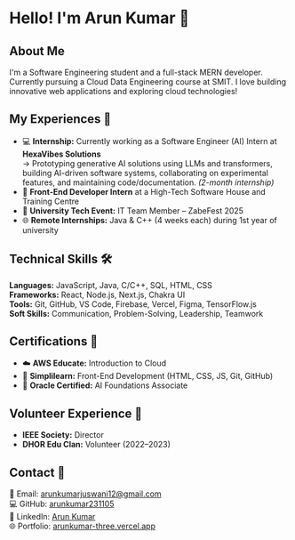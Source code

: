 # Hello! I'm Arun Kumar 👋

## About Me  
I'm a Software Engineering student and a full-stack MERN developer. Currently pursuing a Cloud Data Engineering course at SMIT. I love building innovative web applications and exploring cloud technologies!

## My Experiences 🌟  
- 💻 **Internship:** Currently working as a Software Engineer (AI) Intern at **HexaVibes Solutions**  
  → Prototyping generative AI solutions using LLMs and transformers, building AI-driven software systems, collaborating on experimental features, and maintaining code/documentation. *(2-month internship)*  
- 🎨 **Front-End Developer Intern** at a High-Tech Software House and Training Centre  
- 🎪 **University Tech Event:** IT Team Member – ZabeFest 2025  
- 🌐 **Remote Internships:** Java & C++ (4 weeks each) during 1st year of university

## Technical Skills 🛠️  
**Languages:** JavaScript, Java, C/C++, SQL, HTML, CSS  
**Frameworks:** React, Node.js, Next.js, Chakra UI  
**Tools:** Git, GitHub, VS Code, Firebase, Vercel, Figma, TensorFlow.js  
**Soft Skills:** Communication, Problem-Solving, Leadership, Teamwork

## Certifications 📜  
- ☁️ **AWS Educate:** Introduction to Cloud  
- 🎨 **Simplilearn:** Front-End Development (HTML, CSS, JS, Git, GitHub)  
- 🤖 **Oracle Certified:** AI Foundations Associate  

## Volunteer Experience 🤝  
- **IEEE Society:** Director  
- **DHOR Edu Clan:** Volunteer (2022–2023)

## Contact 📧  
📩 Email: arunkumarjuswani12@gmail.com  
💻 GitHub: [arunkumar231105](https://github.com/arunkumar231105)  
🔗 LinkedIn: [Arun Kumar](https://www.linkedin.com/in/arun-kumar-b578a128b)  
🌐 Portfolio: [arunkumar-three.vercel.app](https://arun-kumar.vercel.app/)


